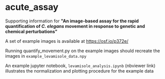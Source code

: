 # acute_assay
Supporting information for **"An image-based assay for the rapid quantification of *C. elegans* movement in response to genetic and chemical perturbations"**


A set of example images is available at https://osf.io/p372e/

Running quantify_movement.py  on the example images should recreate the images in `example_levamisole_data.npy`

An example jupyter notebook, `levamisole_analysis.ipynb` (nbviewer link) illustrates the normalization and plotting procedure for the example data
